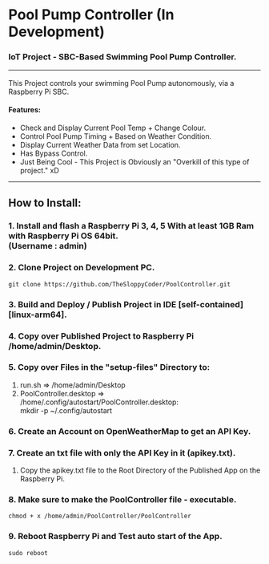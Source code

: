 ﻿
# Pool Pump Controller (In Development)
### IoT Project - SBC-Based Swimming Pool Pump Controller. <hr/>

This Project controls your swimming Pool Pump autonomously, via a Raspberry Pi SBC.

#### Features: <br/>
+ Check and Display Current Pool Temp + Change Colour.
+ Control Pool Pump Timing + Based on Weather Condition.
+ Display Current Weather Data from set Location.
+ Has Bypass Control.
+ Just Being Cool - This Project is Obviously an "Overkill of this type of project." xD
<hr/>

## How to Install: <br/>
### 1. Install and flash a Raspberry Pi 3, 4, 5 With at least 1GB Ram with Raspberry Pi OS 64bit. <br/> (Username : admin)

### 2. Clone Project on Development PC.
```
git clone https://github.com/TheSloppyCoder/PoolController.git
```

### 3. Build and Deploy / Publish Project in IDE [self-contained] [linux-arm64].

### 4. Copy over Published Project to Raspberry Pi /home/admin/Desktop.

### 5. Copy over Files in the "setup-files" Directory to:
1. run.sh => /home/admin/Desktop
2. PoolController.desktop => /home/.config/autostart/PoolController.desktop: <br/>
   mkdir -p ~/.config/autostart

### 6. Create an Account on OpenWeatherMap to get an API Key.

### 7. Create an txt file with only the API Key in it (apikey.txt). <br/>
1. Copy the apikey.txt file to the Root Directory of the Published App on the Raspberry Pi.

### 8. Make sure to make the PoolController file - executable.
```
chmod + x /home/admin/PoolController/PoolController
```
### 9. Reboot Raspberry Pi and Test auto start of the App.
```
sudo reboot
```


